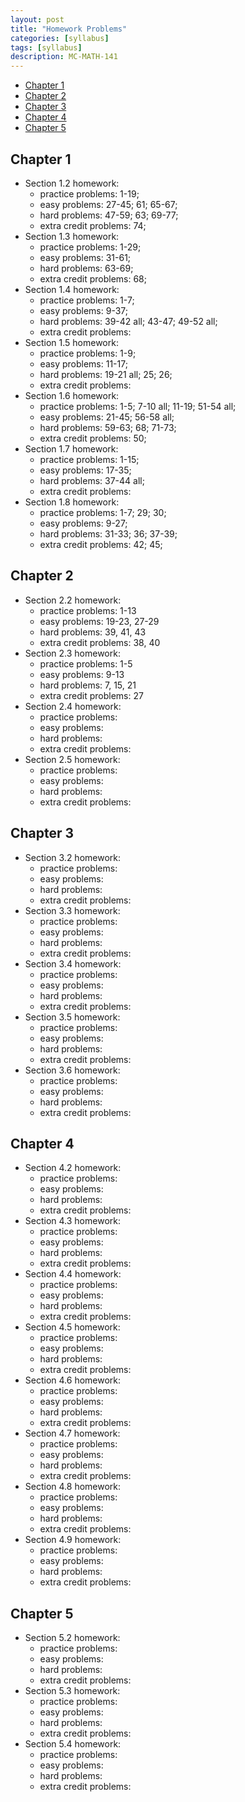 ```yaml
---
layout: post
title: "Homework Problems"
categories: [syllabus]
tags: [syllabus]
description: MC-MATH-141
---
```


* [Chapter 1](#chapter-1)
* [Chapter 2](#chapter-2)
* [Chapter 3](#chapter-3)
* [Chapter 4](#chapter-4)
* [Chapter 5](#chapter-5)

## Chapter 1
* Section 1.2 homework:
    * practice problems: 1-19;
    * easy problems: 27-45; 61; 65-67;
    * hard problems: 47-59; 63; 69-77;
    * extra credit problems: 74;
* Section 1.3 homework:
    * practice problems: 1-29;
    * easy problems: 31-61;
    * hard problems: 63-69;
    * extra credit problems: 68;
* Section 1.4 homework:
    * practice problems: 1-7;
    * easy problems: 9-37;
    * hard problems: 39-42 all; 43-47; 49-52 all;
    * extra credit problems: 
* Section 1.5 homework:
    * practice problems: 1-9;
    * easy problems: 11-17;
    * hard problems: 19-21 all; 25; 26;
    * extra credit problems: 
* Section 1.6 homework:
    * practice problems: 1-5; 7-10 all; 11-19; 51-54 all;
    * easy problems: 21-45; 56-58 all;
    * hard problems: 59-63; 68; 71-73;
    * extra credit problems: 50;
* Section 1.7 homework:
    * practice problems: 1-15;
    * easy problems: 17-35;
    * hard problems: 37-44 all;
    * extra credit problems: 
* Section 1.8 homework:
    * practice problems: 1-7; 29; 30;
    * easy problems: 9-27;
    * hard problems: 31-33; 36; 37-39; 
    * extra credit problems: 42; 45;


## Chapter 2
* Section 2.2 homework:
    * practice problems: 1-13 
    * easy problems: 19-23, 27-29
    * hard problems: 39, 41, 43
    * extra credit problems: 38, 40
* Section 2.3 homework:
    * practice problems: 1-5
    * easy problems: 9-13
    * hard problems: 7, 15, 21
    * extra credit problems: 27
* Section 2.4 homework:
    * practice problems: 
    * easy problems: 
    * hard problems: 
    * extra credit problems: 
* Section 2.5 homework:
    * practice problems: 
    * easy problems: 
    * hard problems: 
    * extra credit problems: 


## Chapter 3
* Section 3.2 homework:
    * practice problems: 
    * easy problems: 
    * hard problems: 
    * extra credit problems: 
* Section 3.3 homework:
    * practice problems: 
    * easy problems: 
    * hard problems: 
    * extra credit problems: 
* Section 3.4 homework:
    * practice problems: 
    * easy problems: 
    * hard problems: 
    * extra credit problems: 
* Section 3.5 homework:
    * practice problems: 
    * easy problems: 
    * hard problems: 
    * extra credit problems: 
* Section 3.6 homework:
    * practice problems: 
    * easy problems: 
    * hard problems: 
    * extra credit problems: 


## Chapter 4
* Section 4.2 homework:
    * practice problems: 
    * easy problems: 
    * hard problems: 
    * extra credit problems: 
* Section 4.3 homework:
    * practice problems: 
    * easy problems: 
    * hard problems: 
    * extra credit problems: 
* Section 4.4 homework:
    * practice problems: 
    * easy problems: 
    * hard problems: 
    * extra credit problems: 
* Section 4.5 homework:
    * practice problems: 
    * easy problems: 
    * hard problems: 
    * extra credit problems: 
* Section 4.6 homework:
    * practice problems: 
    * easy problems: 
    * hard problems: 
    * extra credit problems: 
* Section 4.7 homework:
    * practice problems: 
    * easy problems: 
    * hard problems: 
    * extra credit problems: 
* Section 4.8 homework:
    * practice problems: 
    * easy problems: 
    * hard problems: 
    * extra credit problems: 
* Section 4.9 homework:
    * practice problems: 
    * easy problems: 
    * hard problems: 
    * extra credit problems: 


## Chapter 5
* Section 5.2 homework:
    * practice problems: 
    * easy problems: 
    * hard problems: 
    * extra credit problems: 
* Section 5.3 homework:
    * practice problems: 
    * easy problems: 
    * hard problems: 
    * extra credit problems: 
* Section 5.4 homework:
    * practice problems: 
    * easy problems: 
    * hard problems: 
    * extra credit problems: 
